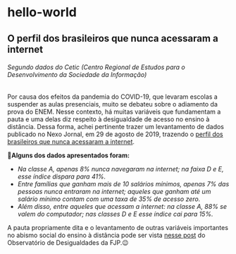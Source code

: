 # hello-world
## **O perfil dos brasileiros que nunca acessaram a internet**
###### *Segundo dados do Cetic (Centro Regional de Estudos para o Desenvolvimento da Sociedade da Informação)*

Por causa dos efeitos da pandemia do COVID-19, que levaram escolas a suspender as aulas presenciais, muito se debateu sobre o adiamento da prova do ENEM. Nesse contexto, há muitas variáveis que fundamentam a pauta e uma delas diz respeito à desigualdade de acesso no ensino à distância. Dessa forma, achei pertinente trazer um levantamento de dados publicado no Nexo Jornal, em 29 de agosto de 2019, trazendo o [perfil dos brasileiros que nunca acessaram a internet](https://www.nexojornal.com.br/expresso/2019/08/29/O-perfil-dos-brasileiros-que-nunca-acessaram-a-internet). 

:pushpin:**Alguns dos dados apresentados foram:**
- *Na classe A, apenas 8% nunca navegaram na internet; na faixa D e E, esse índice dispara para 41%.*
- *Entre famílias que ganham mais de 10 salários mínimos, apenas 7% das pessoas nunca entraram na internet; aqueles que ganham até um salário mínimo contam com uma taxa de 35% de acesso zero.*
- *Além disso, entre aqueles que acessam a internet: na classe A, 88% se valem do computador; nas classes D e E esse índice cai para 15%.*

A pauta propriamente dita e o levantamento de outras variáveis importantes no abismo social do ensino à distância pode ser vista [nesse post](http://observatoriodesigualdades.fjp.mg.gov.br/?p=1058) do Observatório de Desigualdades da FJP.:wink:
